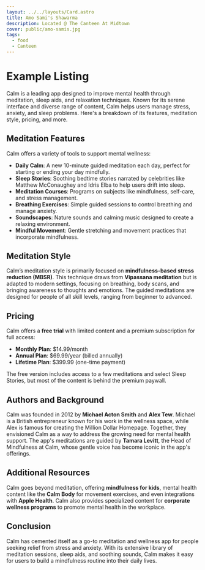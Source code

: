 ```yaml
---
layout: ../../layouts/Card.astro
title: Amo Sami's Shawarma
description: Located @ The Canteen At Midtown
cover: public/amo-samis.jpg
tags:
  - food
  - Canteen
---
```


# Example Listing

Calm is a leading app designed to improve mental health through meditation, sleep aids, and relaxation techniques. Known for its serene interface and diverse range of content, Calm helps users manage stress, anxiety, and sleep problems. Here's a breakdown of its features, meditation style, pricing, and more.

## Meditation Features

Calm offers a variety of tools to support mental wellness:

- **Daily Calm**: A new 10-minute guided meditation each day, perfect for starting or ending your day mindfully.
- **Sleep Stories**: Soothing bedtime stories narrated by celebrities like Matthew McConaughey and Idris Elba to help users drift into sleep.
- **Meditation Courses**: Programs on subjects like mindfulness, self-care, and stress management.
- **Breathing Exercises**: Simple guided sessions to control breathing and manage anxiety.
- **Soundscapes**: Nature sounds and calming music designed to create a relaxing environment.
- **Mindful Movement**: Gentle stretching and movement practices that incorporate mindfulness.

## Meditation Style

Calm’s meditation style is primarily focused on **mindfulness-based stress reduction (MBSR)**. This technique draws from **Vipassana meditation** but is adapted to modern settings, focusing on breathing, body scans, and bringing awareness to thoughts and emotions. The guided meditations are designed for people of all skill levels, ranging from beginner to advanced.

## Pricing

Calm offers a **free trial** with limited content and a premium subscription for full access:

- **Monthly Plan**: $14.99/month
- **Annual Plan**: $69.99/year (billed annually)
- **Lifetime Plan**: $399.99 (one-time payment)
  
The free version includes access to a few meditations and select Sleep Stories, but most of the content is behind the premium paywall.

## Authors and Background

Calm was founded in 2012 by **Michael Acton Smith** and **Alex Tew**. Michael is a British entrepreneur known for his work in the wellness space, while Alex is famous for creating the Million Dollar Homepage. Together, they envisioned Calm as a way to address the growing need for mental health support. The app's meditations are guided by **Tamara Levitt**, the Head of Mindfulness at Calm, whose gentle voice has become iconic in the app's offerings.

## Additional Resources

Calm goes beyond meditation, offering **mindfulness for kids**, mental health content like the **Calm Body** for movement exercises, and even integrations with **Apple Health**. Calm also provides specialized content for **corporate wellness programs** to promote mental health in the workplace.

## Conclusion

Calm has cemented itself as a go-to meditation and wellness app for people seeking relief from stress and anxiety. With its extensive library of meditation sessions, sleep aids, and soothing sounds, Calm makes it easy for users to build a mindfulness routine into their daily lives.